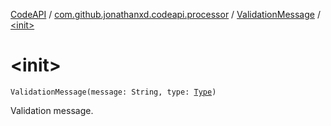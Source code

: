 [CodeAPI](../../index.md) / [com.github.jonathanxd.codeapi.processor](../index.md) / [ValidationMessage](index.md) / [&lt;init&gt;](.)

# &lt;init&gt;

`ValidationMessage(message: String, type: `[`Type`](-type/index.md)`)`

Validation message.

